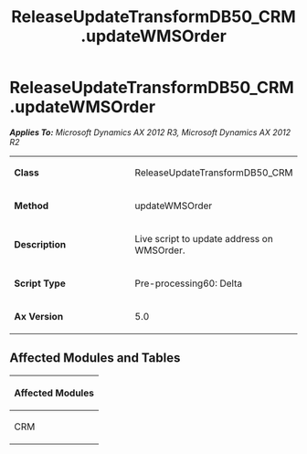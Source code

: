 ﻿---
title: ReleaseUpdateTransformDB50_CRM.updateWMSOrder
TOCTitle: ReleaseUpdateTransformDB50_CRM.updateWMSOrder
ms:assetid: f5dd2280-c16d-200c-15b4-70744a0d21a2
ms:mtpsurl: https://msdn.microsoft.com/en-us/library/JJ737583(v=AX.60)
ms:contentKeyID: 49712276
ms.date: 05/18/2015
mtps_version: v=AX.60
---

# ReleaseUpdateTransformDB50\_CRM.updateWMSOrder 


_**Applies To:** Microsoft Dynamics AX 2012 R3, Microsoft Dynamics AX 2012 R2_

<table>
<colgroup>
<col style="width: 50%" />
<col style="width: 50%" />
</colgroup>
<tbody>
<tr class="odd">
<td><p><strong>Class</strong></p></td>
<td><p>ReleaseUpdateTransformDB50_CRM</p></td>
</tr>
<tr class="even">
<td><p><strong>Method</strong></p></td>
<td><p>updateWMSOrder</p></td>
</tr>
<tr class="odd">
<td><p><strong>Description</strong></p></td>
<td><p>Live script to update address on WMSOrder.</p></td>
</tr>
<tr class="even">
<td><p><strong>Script Type</strong></p></td>
<td><p>Pre-processing60: Delta</p></td>
</tr>
<tr class="odd">
<td><p><strong>Ax Version</strong></p></td>
<td><p>5.0</p></td>
</tr>
</tbody>
</table>


## Affected Modules and Tables

<table>
<colgroup>
<col style="width: 100%" />
</colgroup>
<thead>
<tr class="header">
<th><p>Affected Modules</p></th>
</tr>
</thead>
<tbody>
<tr class="odd">
<td><p>CRM</p></td>
</tr>
</tbody>
</table>

  


